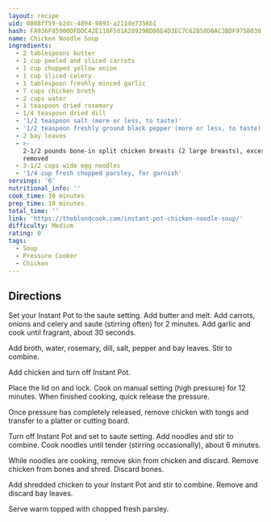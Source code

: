 ```yaml
---
layout: recipe
uid: 0808ff59-b2dc-4894-9893-a211de7356b1
hash: FA936F85900DFDDC42E118F501A28929BD86E4D3EC7C62B58D0AC3BDF975B030
name: Chicken Noodle Soup
ingredients:
  - 2 tablespoons butter
  - 1 cup peeled and sliced carrots
  - 1 cup chopped yellow onion
  - 1 cup sliced celery
  - 1 tablespoon freshly minced garlic
  - 7 cups chicken broth
  - 2 cups water
  - 1 teaspoon dried rosemary
  - 1/4 teaspoon dried dill
  - '1/2 teaspoon salt (more or less, to taste)'
  - '1/2 teaspoon freshly ground black pepper (more or less, to taste)'
  - 2 bay leaves
  - >-
    2-1/2 pounds bone-in split chicken breasts (2 large breasts), excess skin
    removed
  - 3-1/2 cups wide egg noodles
  - '1/4 cup fresh chopped parsley, for garnish'
servings: '6'
nutritional_info: ''
cook_time: 30 minutes
prep_time: 10 minutes
total_time: ''
link: 'https://theblondcook.com/instant-pot-chicken-noodle-soup/'
difficulty: Medium
rating: 0
tags:
  - Soup
  - Pressure Cooker
  - Chicken
---
```


## Directions

Set your Instant Pot to the saute setting. Add butter and melt. Add carrots, onions and celery and saute (stirring often) for 2 minutes. Add garlic and cook until fragrant, about 30 seconds.

Add broth, water, rosemary, dill, salt, pepper and bay leaves. Stir to combine.

Add chicken and turn off Instant Pot.

Place the lid on and lock. Cook on manual setting (high pressure) for 12 minutes. When finished cooking, quick release the pressure.

Once pressure has completely released, remove chicken with tongs and transfer to a platter or cutting board.

Turn off Instant Pot and set to saute setting. Add noodles and stir to combine. Cook noodles until tender (stirring occasionally), about 6 minutes.

While noodles are cooking, remove skin from chicken and discard. Remove chicken from bones and shred. Discard bones.

Add shredded chicken to your Instant Pot and stir to combine. Remove and discard bay leaves.

Serve warm topped with chopped fresh parsley.
